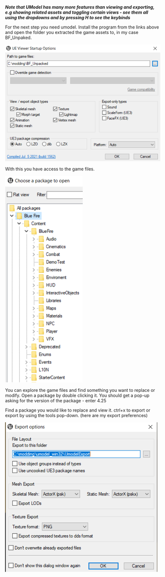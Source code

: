 ***Note that UModel has many more features than viewing and exporting, e.g showing related assets and toggling certain views - see them all using the dropdowns and by pressing H to see the keybinds***

For the next step you need umodel. Install the program from the links above and open the folder you extracted the game assets to, in my case BF_Unpaked.

![](Images/Umodel.PNG)

With this you have access to the game files.

![](Images/Umodel2.PNG)

You can explore the game files and find something you want to replace or modify. Open a package by double clicking it. You should get a pop-up asking for the version of the package - enter 4.25

Find a package you would like to replace and view it. ctrl+x to export or export by using the tools pop-down. (here are my export preferences)

![](Images/Capture.PNG)


